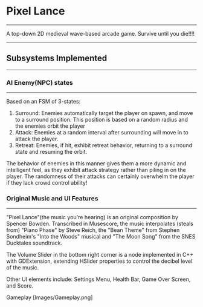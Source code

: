 # Pixel Lance
-------------------------

A top-down 2D medieval wave-based arcade game. Survive until you die!!!!

------------------------------------
## Subsystems Implemented
---------------------------------
### AI Enemy(NPC) states
-------------------------------
Based on an FSM of 3-states:
1. Surround: Enemies automatically target the player on spawn, and move to a surround position. This position is based on a random radius and the enemies orbit the player
2. Attack: Enemies at a random interval after surrounding will move in to attack the player.
3. Retreat: Enemies, if hit, exhibit retreat behavior, returning to a surround state and resuming the orbit.

The behavior of enemies in this manner gives them a more dynamic and intelligent feel, as they exhibit attack strategy rather than piling in on the player. The randomness of their attacks can certainly overwhelm the player if they lack crowd control ability!
     
### Original Music and UI Features
------------------------------
"Pixel Lance"(the music you're hearing) is an original composition by Spencer Bowden. Transcribed in Musescore, the music interpolates (steals from) "Piano Phase" by Steve Reich, the "Bean Theme" from Stephen Sondheim's "Into the Woods" musical and "The Moon Song" from the SNES Ducktales soundtrack.


The Volume Slider in the bottom right corner is a node implemented in C++ with GDExtension, extending HSlider properties to control the decibel level of the music.


Other UI elements include: Settings Menu, Health Bar, Game Over Screen, and Score.

Gameplay
[Images/Gameplay.png]
